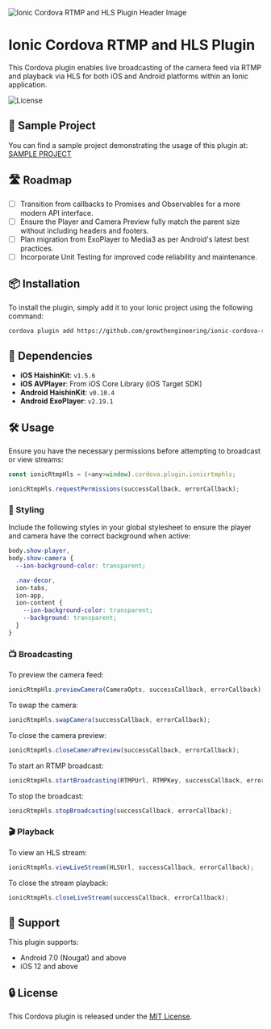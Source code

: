![Ionic Cordova RTMP and HLS Plugin Header Image](path/to/your/header-image.png)

# Ionic Cordova RTMP and HLS Plugin

This Cordova plugin enables live broadcasting of the camera feed via RTMP and playback via HLS for both iOS and Android platforms within an Ionic application.

![License](https://img.shields.io/github/license/growthengineering/ionic-cordova-rtmp-hls-plugin)

## 🚀 Sample Project

You can find a sample project demonstrating the usage of this plugin at:
[SAMPLE PROJECT](https://github.com/joaolourencoge/ionic-cordova-rtmp-hls-sample-project)

## 🛣 Roadmap

- [ ] Transition from callbacks to Promises and Observables for a more modern API interface.
- [ ] Ensure the Player and Camera Preview fully match the parent size without including headers and footers.
- [ ] Plan migration from ExoPlayer to Media3 as per Android's latest best practices.
- [ ] Incorporate Unit Testing for improved code reliability and maintenance.

## 📦 Installation

To install the plugin, simply add it to your Ionic project using the following command:

```bash
cordova plugin add https://github.com/growthengineering/ionic-cordova-rtmp-hls-plugin/
```

## 🔗 Dependencies

- **iOS HaishinKit**: `v1.5.6`
- **iOS AVPlayer**: From iOS Core Library (iOS Target SDK)
- **Android HaishinKit**: `v0.10.4`
- **Android ExoPlayer**: `v2.19.1`

## 🛠 Usage

Ensure you have the necessary permissions before attempting to broadcast or view streams:

```javascript
const ionicRtmpHls = (<any>window).cordova.plugin.ionicrtmphls;

ionicRtmpHls.requestPermissions(successCallback, errorCallback);
```

### 🎨 Styling

Include the following styles in your global stylesheet to ensure the player and camera have the correct background when active:

```css
body.show-player,
body.show-camera {
  --ion-background-color: transparent;

  .nav-decor,
  ion-tabs,
  ion-app,
  ion-content {
    --ion-background-color: transparent;
    --background: transparent;
  }
}
```

### 📺 Broadcasting

To preview the camera feed:

```javascript
ionicRtmpHls.previewCamera(CameraOpts, successCallback, errorCallback);
```

To swap the camera:

```javascript
ionicRtmpHls.swapCamera(successCallback, errorCallback);
```

To close the camera preview:

```javascript
ionicRtmpHls.closeCameraPreview(successCallback, errorCallback);
```

To start an RTMP broadcast:

```javascript
ionicRtmpHls.startBroadcasting(RTMPUrl, RTMPKey, successCallback, errorCallback);
```

To stop the broadcast:

```javascript
ionicRtmpHls.stopBroadcasting(successCallback, errorCallback);
```

### 🎬 Playback

To view an HLS stream:

```javascript
ionicRtmpHls.viewLiveStream(HLSUrl, successCallback, errorCallback);
```

To close the stream playback:

```javascript
ionicRtmpHls.closeLiveStream(successCallback, errorCallback);
```

## 📱 Support

This plugin supports:
- Android 7.0 (Nougat) and above
- iOS 12 and above

## 🔒 License

This Cordova plugin is released under the [MIT License](LICENSE).
